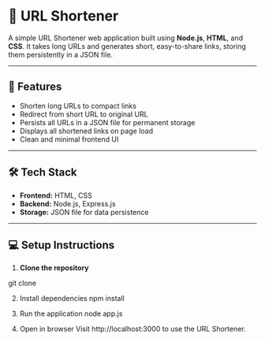 # 🔗 URL Shortener

A simple URL Shortener web application built using **Node.js**, **HTML**, and **CSS**.
It takes long URLs and generates short, easy-to-share links, storing them persistently in a JSON file.

---

## 🚀 **Features**

- Shorten long URLs to compact links
- Redirect from short URL to original URL
- Persists all URLs in a JSON file for permanent storage
- Displays all shortened links on page load
- Clean and minimal frontend UI

---

## 🛠️ **Tech Stack**

- **Frontend:** HTML, CSS
- **Backend:** Node.js, Express.js
- **Storage:** JSON file for data persistence

---


## 💻 **Setup Instructions**

1. **Clone the repository**

  git clone 
   
  2. Install dependencies
     npm install

   3. Run the application
      node app.js
      
   5. Open in browser
     Visit http://localhost:3000 to use the URL Shortener.

